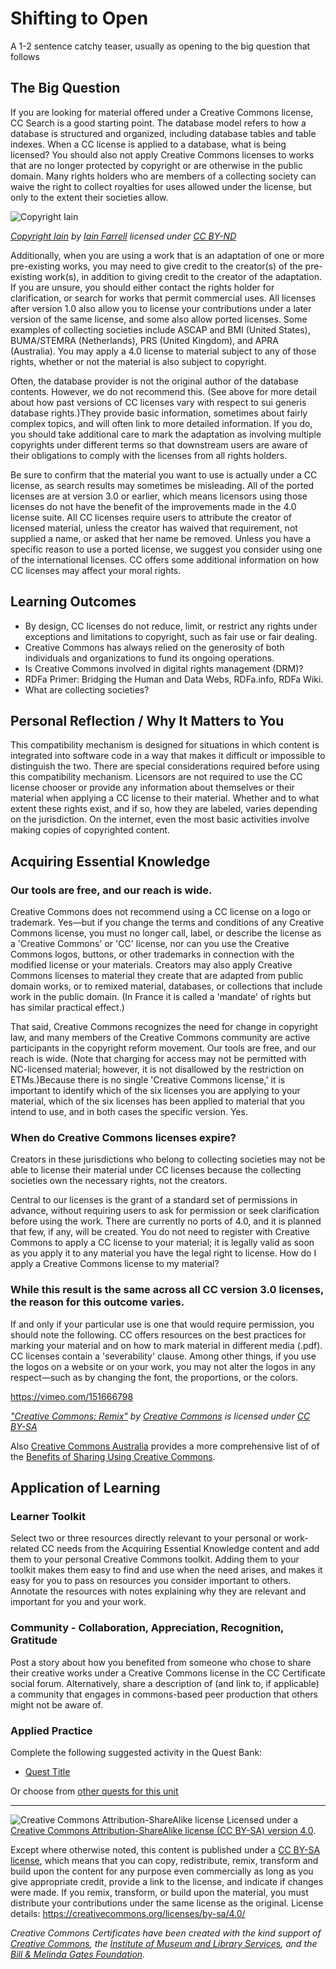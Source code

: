 # Shifting to Open

A 1-2 sentence catchy teaser, usually as opening to the big question that follows

## The Big Question

If you are looking for material offered under a Creative Commons license, CC Search is a good starting point. The database model refers to how a database is structured and organized, including database tables and table indexes. When a CC license is applied to a database, what is being licensed? You should also not apply Creative Commons licenses to works that are no longer protected by copyright or are otherwise in the public domain. Many rights holders who are members of a collecting society can waive the right to collect royalties for uses allowed under the license, but only to the extent their societies allow.

![Copyright Iain](https://github.com/creativecommons/cc-cert-core/blob/master/images/module/filename.jpg "Copyright Iain")

*[Copyright Iain](https://www.flickr.com/photos/iain/4804390638/) by [Iain Farrell](https://www.flickr.com/photos/iain/) licensed under [CC BY-ND](https://creativecommons.org/licenses/by-nd/2.0/)*


Additionally, when you are using a work that is an adaptation of one or more pre-existing works, you may need to give credit to the creator(s) of the pre-existing work(s), in addition to giving credit to the creator of the adaptation. If you are unsure, you should either contact the rights holder for clarification, or search for works that permit commercial uses. All licenses after version 1.0 also allow you to license your contributions under a later version of the same license, and some also allow ported licenses. Some examples of collecting societies include ASCAP and BMI (United States), BUMA/STEMRA (Netherlands), PRS (United Kingdom), and APRA (Australia). You may apply a 4.0 license to material subject to any of those rights, whether or not the material is also subject to copyright.

Often, the database provider is not the original author of the database contents. However, we do not recommend this. (See above for more detail about how past versions of CC licenses vary with respect to sui generis database rights.)They provide basic information, sometimes about fairly complex topics, and will often link to more detailed information. If you do, you should take additional care to mark the adaptation as involving multiple copyrights under different terms so that downstream users are aware of their obligations to comply with the licenses from all rights holders.

Be sure to confirm that the material you want to use is actually under a CC license, as search results may sometimes be misleading. All of the ported licenses are at version 3.0 or earlier, which means licensors using those licenses do not have the benefit of the improvements made in the 4.0 license suite. All CC licenses require users to attribute the creator of licensed material, unless the creator has waived that requirement, not supplied a name, or asked that her name be removed. Unless you have a specific reason to use a ported license, we suggest you consider using one of the international licenses. CC offers some additional information on how CC licenses may affect your moral rights.

## Learning Outcomes

* By design, CC licenses do not reduce, limit, or restrict any rights under exceptions and limitations to copyright, such as fair use or fair dealing. 
* Creative Commons has always relied on the generosity of both individuals and organizations to fund its ongoing operations. 
* Is Creative Commons involved in digital rights management (DRM)? 
* RDFa Primer: Bridging the Human and Data Webs, RDFa.info, RDFa Wiki. 
* What are collecting societies?

## Personal Reflection / Why It Matters to You  
  
This compatibility mechanism is designed for situations in which content is integrated into software code in a way that makes it difficult or impossible to distinguish the two. There are special considerations required before using this compatibility mechanism. Licensors are not required to use the CC license chooser or provide any information about themselves or their material when applying a CC license to their material. Whether and to what extent these rights exist, and if so, how they are labeled, varies depending on the jurisdiction. On the internet, even the most basic activities involve making copies of copyrighted content.

## Acquiring Essential Knowledge 



### Our tools are free, and our reach is wide. 


Creative Commons does not recommend using a CC license on a logo or trademark. Yes—but if you change the terms and conditions of any Creative Commons license, you must no longer call, label, or describe the license as a 'Creative Commons' or 'CC' license, nor can you use the Creative Commons logos, buttons, or other trademarks in connection with the modified license or your materials. Creators may also apply Creative Commons licenses to material they create that are adapted from public domain works, or to remixed material, databases, or collections that include work in the public domain. (In France it is called a 'mandate' of rights but has similar practical effect.) 

That said, Creative Commons recognizes the need for change in copyright law, and many members of the Creative Commons community are active participants in the copyright reform movement. Our tools are free, and our reach is wide. (Note that charging for access may not be permitted with NC-licensed material; however, it is not disallowed by the restriction on ETMs.)Because there is no single 'Creative Commons license,' it is important to identify which of the six licenses you are applying to your material, which of the six licenses has been applied to material that you intend to use, and in both cases the specific version. Yes.

### When do Creative Commons licenses expire? 

Creators in these jurisdictions who belong to collecting societies may not be able to license their material under CC licenses because the collecting societies own the necessary rights, not the creators.

Central to our licenses is the grant of a standard set of permissions in advance, without requiring users to ask for permission or seek clarification before using the work. There are currently no ports of 4.0, and it is planned that few, if any, will be created. You do not need to register with Creative Commons to apply a CC license to your material; it is legally valid as soon as you apply it to any material you have the legal right to license. How do I apply a Creative Commons license to my material?

### While this result is the same across all CC version 3.0 licenses, the reason for this outcome varies. 

If and only if your particular use is one that would require permission, you should note the following. CC offers resources on the best practices for marking your material and on how to mark material in different media (.pdf). CC licenses contain a 'severability' clause. Among other things, if you use the logos on a website or on your work, you may not alter the logos in any respect—such as by changing the font, the proportions, or the colors.

https://vimeo.com/151666798

*["Creative Commons: Remix"](https://vimeo.com/151666798) by [Creative Commons](https://vimeo.com/creativecommonsvideos) is licensed under [CC BY-SA](https://creativecommons.org/licenses/by-sa/3.0)*

Also [Creative Commons Australia](http://creativecommons.org.au) provides a more comprehensive list of of the [Benefits of Sharing Using Creative Commons](http://creativecommons.org.au/content/Benefits_of_CC_08.pdf).


## Application of Learning

### Learner Toolkit
Select two or three resources directly relevant to your personal or work-related CC needs from the Acquiring Essential Knowledge content and add them to your personal Creative Commons toolkit. Adding them to your toolkit makes them easy to find and use when the need arises, and makes it easy for you to pass on resources you consider important to others. Annotate the resources with notes explaining why they are relevant and important for you and your work.

### Community - Collaboration, Appreciation, Recognition, Gratitude
Post a story about how you benefited from someone who chose to share their creative works under a Creative Commons license in the CC Certificate social forum. Alternatively, share a description of (and link to, if applicable) a community that engages in commons-based peer production that others might not be aware of.

### Applied Practice

Complete the following suggested activity in the Quest Bank:

* [Quest Title](http://certificates.creativecommons.org/quest-title)

Or choose from [other quests for this unit](https://certificates.creativecommons.org/quests/cats/remixing/)

----

![Creative Commons Attribution-ShareAlike license](https://github.com/creativecommons/cc-cert-core/blob/master/images/cc-by-sa-88x31.png "CC BY-SA")
Licensed under a [Creative Commons Attribution-ShareAlike license (CC BY-SA) version 4.0](https://creativecommons.org/licenses/by-sa/4.0/).

Except where otherwise noted, this content is published under a [CC BY-SA license](https://creativecommons.org/licenses/by-sa/4.0/), which means that you can copy, redistribute, remix, transform and build upon the content for any purpose even commercially as long as you give appropriate credit, provide a link to the license, and indicate if changes were made. If you remix, transform, or build upon the material, you must distribute your contributions under the same license as the original.
License details: https://creativecommons.org/licenses/by-sa/4.0/

*Creative Commons Certificates have been created with the kind support of [Creative Commons](http://creativecommons.org/), the [Institute of Museum and Library Services](https://www.imls.gov/), and the [Bill &amp; Melinda Gates Foundation](http://www.gatesfoundation.org/).*

